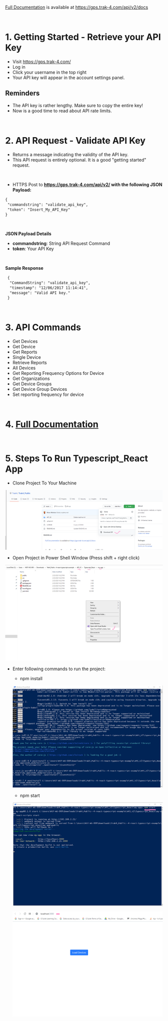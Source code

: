 
[Full Documentation](https://gps.trak-4.com/api/v2/docs#Section3) is available at https://gps.trak-4.com/api/v2/docs

<br/>

# 1. Getting Started - Retrieve your API Key

- Visit https://gps.trak-4.com/
- Log in
- Click your username in the top right
- Your API key will appear in the account settings panel.

## Reminders

- The API key is rather lengthy. Make sure to copy the entire key!
- Now is a good time to read about API rate limits.

<br />

# 2. API Request - Validate API Key

- Returns a message indicating the validity of the API key.
- This API request is entirely optional. It is a good "getting started" request. 

<br />

- HTTPS Post to **https://gps.trak-4.com/api/v2/ with the following JSON Payload:**
```
{
 "commandstring": "validate_api_key",
 "token": "Insert_My_API_Key"
}
```

<br />                  
			
**JSON Payload Details**
- **commandstring**: String API Request Command
- **token**: Your API Key

<br />

**Sample Response**

```
 {
  "CommandString": "validate_api_key",
  "timestamp": "12/06/2017 11:14:41",
  "message": "Valid API key."
 }
 ```

<br />

# 3. API Commands

- Get Devices
- Get Device
- Get Reports 
- Single Device
- Retrieve Reports
- All Devices
- Get Reporting Frequency Options for Device
- Get Organizations
- Get Device Groups
- Get Device Group Devices
- Set reporting frequency for device

<br />

# 4. [Full Documentation](https://gps.trak-4.com/api/v2/docs#Section3)

<br />

# 5. Steps To Run Typescript_React App

- Clone Project To Your Machine

![Screenshot](screenshot.png)

- Open Project in Power Shell Window (Press shift + right click)

![Screenshot](screenshot1.png)

- Enter following commands to run the project:
	- npm install
	
	![Screenshot](Screenshot2.png)
	
	- npm start
	
	![Screenshot](screenshot3.png)
	
	![Screenshot](screenshot4.png)
	
	



